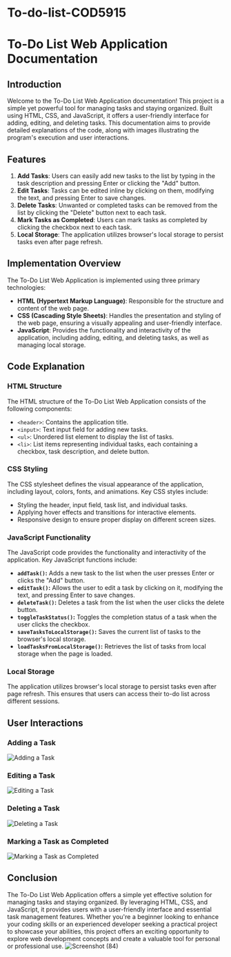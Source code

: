 # To-do-list-COD5915
# To-Do List Web Application Documentation
## Introduction
Welcome to the To-Do List Web Application documentation! This project is a simple yet powerful tool for managing tasks and staying organized. Built using HTML, CSS, and JavaScript, it offers a user-friendly interface for adding, editing, and deleting tasks. This documentation aims to provide detailed explanations of the code, along with images illustrating the program's execution and user interactions.
## Features
1. **Add Tasks**: Users can easily add new tasks to the list by typing in the task description and pressing Enter or clicking the "Add" button.
2. **Edit Tasks**: Tasks can be edited inline by clicking on them, modifying the text, and pressing Enter to save changes.
3. **Delete Tasks**: Unwanted or completed tasks can be removed from the list by clicking the "Delete" button next to each task.
4. **Mark Tasks as Completed**: Users can mark tasks as completed by clicking the checkbox next to each task.
5. **Local Storage**: The application utilizes browser's local storage to persist tasks even after page refresh.
## Implementation Overview
The To-Do List Web Application is implemented using three primary technologies:
- **HTML (Hypertext Markup Language)**: Responsible for the structure and content of the web page.
- **CSS (Cascading Style Sheets)**: Handles the presentation and styling of the web page, ensuring a visually appealing and user-friendly interface.
- **JavaScript**: Provides the functionality and interactivity of the application, including adding, editing, and deleting tasks, as well as managing local storage.
## Code Explanation
### HTML Structure
The HTML structure of the To-Do List Web Application consists of the following components:
- `<header>`: Contains the application title.
- `<input>`: Text input field for adding new tasks.
- `<ul>`: Unordered list element to display the list of tasks.
- `<li>`: List items representing individual tasks, each containing a checkbox, task description, and delete button.
### CSS Styling
The CSS stylesheet defines the visual appearance of the application, including layout, colors, fonts, and animations. Key CSS styles include:
- Styling the header, input field, task list, and individual tasks.
- Applying hover effects and transitions for interactive elements.
- Responsive design to ensure proper display on different screen sizes.
### JavaScript Functionality
The JavaScript code provides the functionality and interactivity of the application. Key JavaScript functions include:
- **`addTask()`:** Adds a new task to the list when the user presses Enter or clicks the "Add" button.
- **`editTask()`:** Allows the user to edit a task by clicking on it, modifying the text, and pressing Enter to save changes.
- **`deleteTask()`:** Deletes a task from the list when the user clicks the delete button.
- **`toggleTaskStatus()`:** Toggles the completion status of a task when the user clicks the checkbox.
- **`saveTasksToLocalStorage()`:** Saves the current list of tasks to the browser's local storage.
- **`loadTasksFromLocalStorage()`:** Retrieves the list of tasks from local storage when the page is loaded.
### Local Storage
The application utilizes browser's local storage to persist tasks even after page refresh. This ensures that users can access their to-do list across different sessions.
## User Interactions
### Adding a Task
![Adding a Task](add_task.gif)
### Editing a Task
![Editing a Task](edit_task.gif)
### Deleting a Task
![Deleting a Task](delete_task.gif)
### Marking a Task as Completed
![Marking a Task as Completed](mark_task_completed.gif)
## Conclusion
The To-Do List Web Application offers a simple yet effective solution for managing tasks and staying organized. By leveraging HTML, CSS, and JavaScript, it provides users with a user-friendly interface and essential task management features. Whether you're a beginner looking to enhance your coding skills or an experienced developer seeking a practical project to showcase your abilities, this project offers an exciting opportunity to explore web development concepts and create a valuable tool for personal or professional use.
![Screenshot (84)](https://github.com/DeviSanjana8405/To-do-list-COD5915/assets/147242683/0106d6c7-e3ca-4233-b5df-54092cbbba33)
